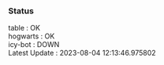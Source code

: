 ### Status


table : OK  
hogwarts : OK  
icy-bot : DOWN  
Latest Update : 2023-08-04 12:13:46.975802
